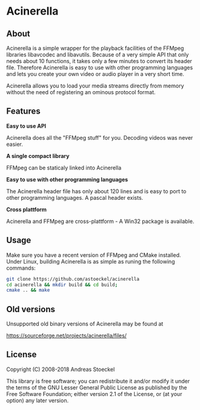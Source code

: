 Acinerella
==========

About
-----

Acinerella is a simple wrapper for the playback facilities of the FFMpeg libraries libavcodec and libavutils.
Because of a very simple API that only needs about 10 functions, it takes only a few minutes to convert its header file.
Therefore Acinerella is easy to use with other programming languages and lets you create your own video or audio player
in a very short time.

Acinerella allows you to load your media streams directly from memory without the need of registering an ominous protocol
format.

Features
--------

**Easy to use API**

Acinerella does all the "FFMpeg stuff" for you. Decoding videos was never easier.

**A single compact library**

FFMpeg can be staticaly linked into Acinerella

**Easy to use with other programming languages**

The Acinerella header file has only about 120 lines and is easy to port to other programming languages. A pascal header exists.

**Cross plattform**

Acinerella and FFMpeg are cross-plattform - A Win32 package is available.

Usage
-----

Make sure you have a recent version of FFMpeg and CMake installed. Under Linux, building Acinerella is as simple as
runing the following commands:

```bash
git clone https://github.com/astoeckel/acinerella
cd acinerella && mkdir build && cd build;
cmake .. && make
```

Old versions
------------

Unsupported old binary versions of Acinerella may be found at

https://sourceforge.net/projects/acinerella/files/

License
-------

Copyright (C) 2008-2018 Andreas Stoeckel


This library is free software; you can redistribute it and/or
modify it under the terms of the GNU Lesser General Public
License as published by the Free Software Foundation; either
version 2.1 of the License, or (at your option) any later version.
